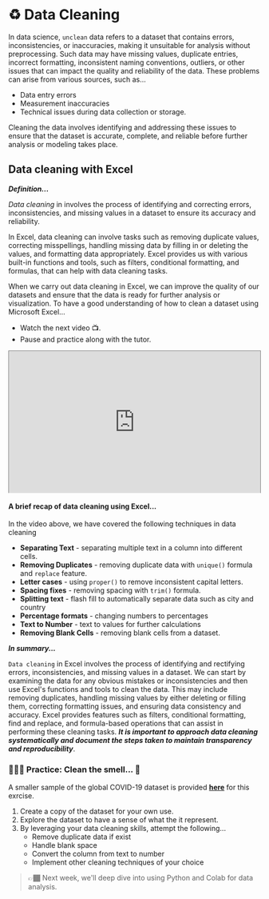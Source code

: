 # ♻️ Data Cleaning 
In data science, `unclean` data refers to a dataset that contains errors, inconsistencies, or inaccuracies, making it unsuitable for analysis without preprocessing. Such data may have missing values, duplicate entries, incorrect formatting, inconsistent naming conventions, outliers, or other issues that can impact the quality and reliability of the data. These problems can arise from various sources, such as... 

<aside>

- Data entry errors
- Measurement inaccuracies
- Technical issues during data collection or storage. 

</aside>

Cleaning the data involves identifying and addressing these issues to ensure that the dataset is accurate, complete, and reliable before further analysis or modeling takes place.

## Data cleaning with Excel

<aside>

**_Definition..._**

_Data cleaning_ in involves the process of identifying and correcting errors, inconsistencies, and missing values in a dataset to ensure its accuracy and reliability.

</aside>

In Excel, data cleaning can involve tasks such as removing duplicate values, correcting misspellings, handling missing data by filling in or deleting the values, and formatting data appropriately. Excel provides us with various built-in functions and tools, such as filters, conditional formatting, and formulas, that can help with data cleaning tasks. 

When we carry out data cleaning in Excel, we can improve the quality of our datasets and ensure that the data is ready for further analysis or visualization. To have a good understanding of how to clean a dataset using Microsoft Excel... 
- Watch the next video 📺. 
- Pause and practice along with the tutor.

<div style="position: relative; padding-bottom: 56.25%; height: 0;"><iframe src="https://www.youtube.com/embed/H0tRB7M4VI8" title="Sample Data Science Project" frameborder="0" allow="accelerometer; autoplay; clipboard-write; encrypted-media; gyroscope; picture-in-picture" allowfullscreen style="position: absolute; top: 0; left: 0; width: 100%; height: 100%; border: 1px solid grey;"></iframe></div>

#### **A brief recap of data cleaning using Excel...**
In the video above, we have covered the following techniques in data cleaning

- **Separating Text** - separating multiple text in a column into different cells.
- **Removing Duplicates** - removing duplicate data with `unique()` formula and `replace` feature.
- **Letter cases** - using `proper()` to remove inconsistent capital letters.
- **Spacing fixes** - removing spacing with `trim()` formula.
- **Splitting text** - flash fill to automatically separate data such as city and country
- **Percentage formats** - changing numbers to percentages
- **Text to Number** - text to values for further calculations
- **Removing Blank Cells** - removing blank cells from a dataset.

<aside>

**_In summary..._**

`Data cleaning` in Excel involves the process of identifying and rectifying errors, inconsistencies, and missing values in a dataset. We can start by examining the data for any obvious mistakes or inconsistencies and then use Excel's functions and tools to clean the data. This may include removing duplicates, handling missing values by either deleting or filling them, correcting formatting issues, and ensuring data consistency and accuracy. Excel provides features such as filters, conditional formatting, find and replace, and formula-based operations that can assist in performing these cleaning tasks. **_It is important to approach data cleaning systematically and document the steps taken to maintain transparency and reproducibility_**.

</aside>

### 👩🏾‍🎨 Practice: Clean the smell... 🎯
A smaller sample of the global COVID-19 dataset is provided **[here](https://docs.google.com/spreadsheets/d/1FxxX9wSUMJwsa0xuw8EALSDG4eQcQpxRDCRpAIeDXUY/edit?usp=sharing)** for this exrcise.
1. Create a copy of the dataset for your own use. 
2. Explore the dataset to have a sense of what the it represent.
3. By leveraging your data cleaning skills, attempt the following...
    - Remove duplicate data if exist
    - Handle blank space
    - Convert the column from text to number
    - Implement other cleaning techniques of your choice

</aside>


> 👉🏾 Next week, we'll deep dive into using Python and Colab for data analysis.
